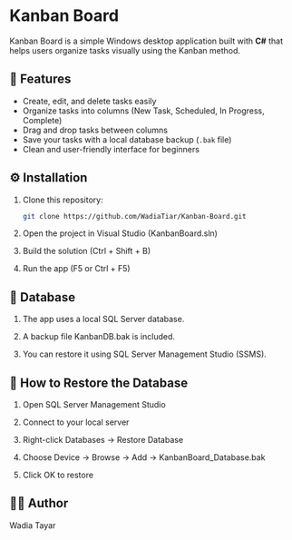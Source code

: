 # Kanban Board

Kanban Board is a simple Windows desktop application built with **C#** that helps users organize tasks visually using the Kanban method.

## 🧩 Features
- Create, edit, and delete tasks easily  
- Organize tasks into columns (New Task, Scheduled, In Progress, Complete)  
- Drag and drop tasks between columns  
- Save your tasks with a local database backup (`.bak` file)  
- Clean and user-friendly interface for beginners  

## ⚙️ Installation
1. Clone this repository:
   ```bash
   git clone https://github.com/WadiaTiar/Kanban-Board.git
2. Open the project in Visual Studio (KanbanBoard.sln)

3. Build the solution (Ctrl + Shift + B)

4. Run the app (F5 or Ctrl + F5)

## 💾 Database
1. The app uses a local SQL Server database.

2. A backup file KanbanDB.bak is included.

3. You can restore it using SQL Server Management Studio (SSMS).

## 🧠 How to Restore the Database
1. Open SQL Server Management Studio

2. Connect to your local server

3. Right-click Databases → Restore Database

4. Choose Device → Browse → Add → KanbanBoard_Database.bak

5. Click OK to restore

## 👩‍💻 Author
Wadia Tayar
